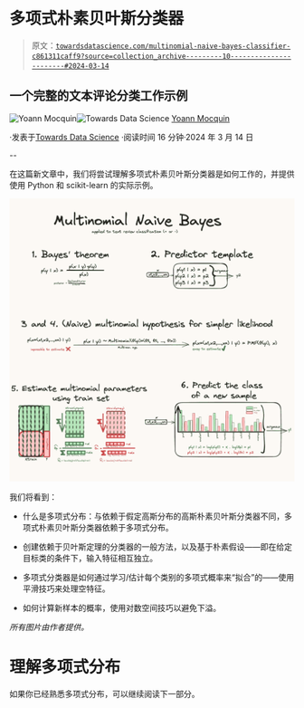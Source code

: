 # 多项式朴素贝叶斯分类器

> 原文：[`towardsdatascience.com/multinomial-naive-bayes-classifier-c861311caff9?source=collection_archive---------10-----------------------#2024-03-14`](https://towardsdatascience.com/multinomial-naive-bayes-classifier-c861311caff9?source=collection_archive---------10-----------------------#2024-03-14)

## 一个完整的文本评论分类工作示例

[](https://mocquin.medium.com/?source=post_page---byline--c861311caff9--------------------------------)![Yoann Mocquin](https://mocquin.medium.com/?source=post_page---byline--c861311caff9--------------------------------)[](https://towardsdatascience.com/?source=post_page---byline--c861311caff9--------------------------------)![Towards Data Science](https://towardsdatascience.com/?source=post_page---byline--c861311caff9--------------------------------) [Yoann Mocquin](https://mocquin.medium.com/?source=post_page---byline--c861311caff9--------------------------------)

·发表于[Towards Data Science](https://towardsdatascience.com/?source=post_page---byline--c861311caff9--------------------------------) ·阅读时间 16 分钟·2024 年 3 月 14 日

--

在这篇新文章中，我们将尝试理解多项式朴素贝叶斯分类器是如何工作的，并提供使用 Python 和 scikit-learn 的实际示例。

![](img/37047ac2f750f67b6e11d69758539264.png)

我们将看到：

+   什么是多项式分布：与依赖于假定高斯分布的高斯朴素贝叶斯分类器不同，多项式朴素贝叶斯分类器依赖于多项式分布。

+   创建依赖于贝叶斯定理的分类器的一般方法，以及基于朴素假设——即在给定目标类的条件下，输入特征相互独立。

+   多项式分类器是如何通过学习/估计每个类别的多项式概率来“拟合”的——使用平滑技巧来处理空特征。

+   如何计算新样本的概率，使用对数空间技巧以避免下溢。

*所有图片由作者提供。*

# **理解多项式分布**

如果你已经熟悉多项式分布，可以继续阅读下一部分。
